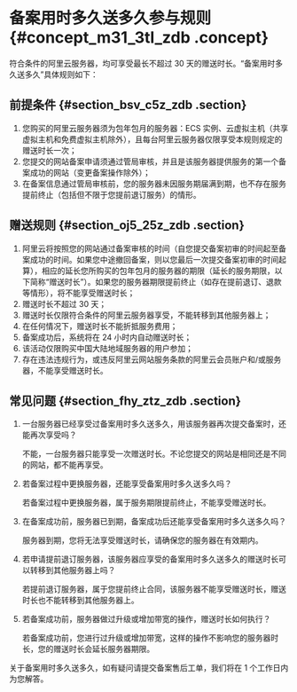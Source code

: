 # 备案用时多久送多久参与规则 {#concept_m31_3tl_zdb .concept}

符合条件的阿里云服务器，均可享受最长不超过 30 天的赠送时长。“备案用时多久送多久”具体规则如下：

## 前提条件 {#section_bsv_c5z_zdb .section}

1.  您购买的阿里云服务器须为包年包月的服务器：ECS 实例、云虚拟主机（共享虚拟主机和免费虚拟主机除外），且每台阿里云服务器仅限享受本规则规定的赠送时长一次；
2.  您提交的网站备案申请须通过管局审核，并且是该服务器提供服务的第一个备案成功的网站（变更备案操作除外）；
3.  在备案信息通过管局审核前，您的服务器未因服务期届满到期，也不存在服务提前终止（包括但不限于您提前退订服务）的情形。

## 赠送规则 {#section_oj5_25z_zdb .section}

1.  阿里云将按照您的网站通过备案审核的时间（自您提交备案初审的时间起至备案成功的时间。如果您中途撤回备案，则以您最后一次提交备案初审的时间起算），相应的延长您所购买的包年包月的服务器的期限（延长的服务期限，以下简称“赠送时长”）。如果您的服务器期限提前终止（如存在提前退订、退款等情形），将不能享受赠送时长；
2.  赠送时长不超过 30 天；
3.  赠送时长仅限符合条件的阿里云服务器享受，不能转移到其他服务器上；
4.  在任何情况下，赠送时长不能折抵服务费用；
5.  备案成功后，系统将在 24 小时内自动赠送时长；
6.  该活动仅限购买中国大陆地域服务器的用户参加；
7.  存在违法违规行为，或违反阿里云网站服务条款的阿里云会员账户和/或服务器，不能享受赠送时长。

## 常见问题 {#section_fhy_ztz_zdb .section}

1.  一台服务器已经享受过备案用时多久送多久，用该服务器再次提交备案时，还能再次享受吗？

    不能，一台服务器只能享受一次赠送时长。不论您提交的网站是相同还是不同的网站，都不能再享受。

2.  若备案过程中更换服务器，还能享受备案用时多久送多久吗？

    若备案过程中更换服务器，属于服务期限提前终止，不能享受赠送时长。

3.  在备案成功前，服务器已到期，备案成功后还能享受备案用时多久送多久吗？

    服务器到期，您将无法享受赠送时长，请确保您的服务器在有效期内。

4.  若申请提前退订服务器，该服务器应享受的备案用时多久送多久的赠送时长可以转移到其他服务器上吗？

    若提前退订服务器，属于您提前终止合同，该服务器不能享受赠送时长，赠送时长也不能转移到其他服务器上。

5.  若备案成功前，服务器做过升级或增加带宽的操作，赠送时长如何执行？

    若备案成功前，您进行过升级或增加带宽，这样的操作不影响您的服务器时长，您的赠送时长会延长服务器期限。


关于备案用时多久送多久，如有疑问请提交备案售后工单，我们将在 1 个工作日内为您解答。

